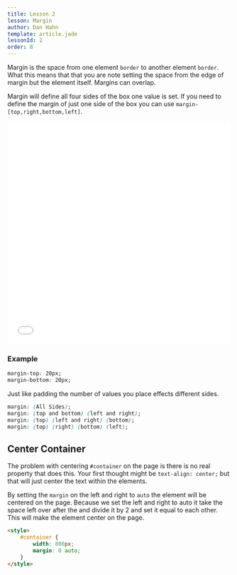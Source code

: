 ```yaml
---
title: Lesson 2
lesson: Margin
author: Dan Hahn
template: article.jade
lessonId: 2
order: 8
---
```


Margin is the space from one element `border` to another element `border`. What this means that that you are note setting the space from the edge of margin but the element itself.  Margins can overlap.

Margin will define all four sides of the box one value is set. If you need to define the margin of just one side of the box you can use `margin-[top,right,bottom,left]`.

<iframe height='500' scrolling='no' title='Padding' src='//codepen.io/danhahn/embed/MoQYeQ/?height=265&theme-id=dark&default-tab=result&embed-version=2' frameborder='no' allowtransparency='true' allowfullscreen='true' style='width: 100%;'>See the Pen <a href='https://codepen.io/danhahn/pen/MoQYeQ/'>Padding</a> by Dan Hahn (<a href='https://codepen.io/danhahn'>@danhahn</a>) on <a href='https://codepen.io'>CodePen</a>.
</iframe>

### Example

```css
margin-top: 20px;
margin-bottom: 20px;
```

Just like padding the number of values you place effects different sides.

```css
margin: (All Sides);
margin: (top and bottom) (left and right);
margin: (top) (left and right) (bottom);
margin: (top) (right) (bottom) (left);
```

## Center Container

The problem with centering `#container` on the page is there is no real property that does this. Your first thought might be `text-align: center;` but that will just center the text within the elements.

By setting the `margin` on the left and right to `auto` the element will be centered on the page. Because we set the left and right to auto it take the space left over after the and divide it by 2 and set it equal to each other. This will make the element center on the page.

```html
<style>
    #container {
        width: 800px;
        margin: 0 auto;
    }
</style>
```
